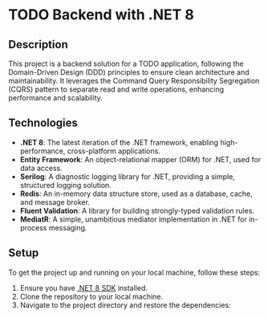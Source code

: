 # TODO Backend with .NET 8

## Description

This project is a backend solution for a TODO application, following the Domain-Driven Design (DDD) principles to ensure clean architecture and maintainability. It leverages the Command Query Responsibility Segregation (CQRS) pattern to separate read and write operations, enhancing performance and scalability.

## Technologies

- **.NET 8**: The latest iteration of the .NET framework, enabling high-performance, cross-platform applications.
- **Entity Framework**: An object-relational mapper (ORM) for .NET, used for data access.
- **Serilog**: A diagnostic logging library for .NET, providing a simple, structured logging solution.
- **Redis**: An in-memory data structure store, used as a database, cache, and message broker.
- **Fluent Validation**: A library for building strongly-typed validation rules.
- **MediatR**: A simple, unambitious mediator implementation in .NET for in-process messaging.

## Setup

To get the project up and running on your local machine, follow these steps:

1. Ensure you have [.NET 8 SDK](https://dotnet.microsoft.com/download/dotnet/8.0) installed.
2. Clone the repository to your local machine.
3. Navigate to the project directory and restore the dependencies:
